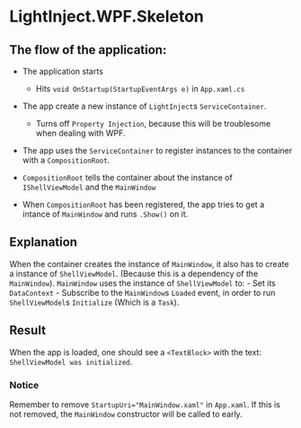 # LightInject.WPF.Skeleton

## The flow of the application:

- The application starts
  - Hits `void OnStartup(StartupEventArgs e)` in `App.xaml.cs`

- The app create a new instance of `LightInject`s `ServiceContainer`.
  - Turns off `Property Injection`, because this will be troublesome when dealing with WPF.
  
- The app uses the `ServiceContainer` to register instances to the container with a `CompositionRoot`.
  
- `CompositionRoot` tells the container about the instance of `IShellViewModel` and the `MainWindow`
  
- When `CompositionRoot` has been registered, the app tries to get a intance of `MainWindow` and runs `.Show()` on it.

## Explanation

When the container creates the instance of `MainWindow`, it also has to create a instance of `ShellViewModel`. (Because this is a dependency of the `MainWindow`).
`MainWindow` uses the instance of `ShellViewModel` to:
    - Set its `DataContext`
    - Subscribe to the `MainWindow`s `Loaded` event, in order to run `ShellViewModel`s `Initialize` (Which is a `Task`).

## Result

When the app is loaded, one should see a `<TextBlock>` with the text: `ShellViewModel was initialized`.

### Notice

Remember to remove `StartupUri="MainWindow.xaml"` in `App.xaml`. If this is not removed, the `MainWindow` constructor will be called to early.